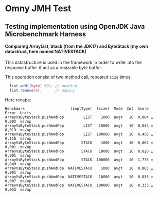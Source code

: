 # Omny JMH Test 
## Testing implementation using OpenJDK Java Microbenchmark Harness

#### Comparing ArrayList, Stack (from the JDK17) and ByteStack (my own datastruct, here named NATIVESTACK)

This datastructure is used in the framework in order to write into the response buffer.
it act as a resizable byte buffer.

This operation consist of two method call, repeated `size` times.
```java
  list.add((byte) 69); // pushing
  list.remove(0);      // poping
```
Here recaps:
```
Benchmark                     (implType)  (size)  Mode  Cnt  Score    Error  Units
ArrayVsByteStack.pushAndPop         LIST    1000  avgt   10  0,004 ±  0,002  ms/op
ArrayVsByteStack.pushAndPop         LIST   10000  avgt   10  0,043 ±  0,013  ms/op
ArrayVsByteStack.pushAndPop         LIST  100000  avgt   10  0,456 ±  0,116  ms/op
ArrayVsByteStack.pushAndPop        STACK    1000  avgt   10  0,002 ±  0,001  ms/op
ArrayVsByteStack.pushAndPop        STACK   10000  avgt   10  0,020 ±  0,001  ms/op
ArrayVsByteStack.pushAndPop        STACK  100000  avgt   10  1,775 ±  0,849  ms/op
ArrayVsByteStack.pushAndPop  NATIVESTACK    1000  avgt   10  0,003 ±  0,001  ms/op
ArrayVsByteStack.pushAndPop  NATIVESTACK   10000  avgt   10  0,033 ±  0,007  ms/op
ArrayVsByteStack.pushAndPop  NATIVESTACK  100000  avgt   10  0,333 ±  0,053  ms/op
```